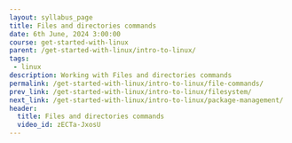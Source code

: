 ```yaml
---
layout: syllabus_page
title: Files and directories commands
date: 6th June, 2024 3:00:00
course: get-started-with-linux
parent: /get-started-with-linux/intro-to-linux/
tags:
 - linux
description: Working with Files and directories commands
permalink: /get-started-with-linux/intro-to-linux/file-commands/
prev_link: /get-started-with-linux/intro-to-linux/filesystem/
next_link: /get-started-with-linux/intro-to-linux/package-management/
header:
  title: Files and directories commands
  video_id: zECTa-JxosU
---
```

